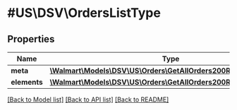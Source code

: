 # #US\DSV\OrdersListType

## Properties

Name | Type | Description | Notes
------------ | ------------- | ------------- | -------------
**meta** | [**\Walmart\Models\DSV\US\Orders\GetAllOrders200ResponseMeta**](GetAllOrders200ResponseMeta.md) |  |
**elements** | [**\Walmart\Models\DSV\US\Orders\GetAllOrders200ResponseElements**](GetAllOrders200ResponseElements.md) |  |


[[Back to Model list]](../) [[Back to API list]](../../Api/US/DSV) [[Back to README]](../../README.md)
